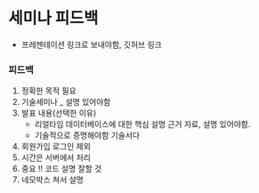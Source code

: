 # 세미나 피드백
-  프레젠테이션 링크로 보내야함, 깃허브 링크
### 피드백
1. 정확한 목적 필요
2. 기술세미나 _ 설명 있어야함
3. 발표 내용(선택한 이유)
   - 리얼타임 데이터베이스에 대한 핵심 설명 근거 자료, 설명 있어야함.
   - 기술적으로 증명해야함 기술서다
4. 회원가입 로그인 제외
5. 시간은 서버에서 처리
6. 중요 !! 코드 설명 잘할 것
7. 네모박스 쳐서 설명
